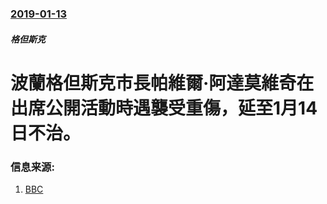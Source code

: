 ### [2019-01-13](/zh/news/2019/01/13/index.md)

##### 格但斯克
# 波蘭格但斯克市長帕維爾·阿達莫維奇在出席公開活動時遇襲受重傷，延至1月14日不治。 




### 信息来源:

1. [BBC](https://www.bbc.co.uk/news/world-europe-46867286)

